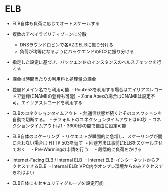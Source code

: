 # ELB

- ELB自体も負荷に応じてオートスケールする

- 複数のアベイラビリティゾーンに分散
  - DNSラウンドロビンで各AZのELBに振り分ける
  - 負荷が均等になるようにバックエンドのEC2に振り分ける
   
- 指定した設定に基づき、バックエンドのインスタンスのヘルスチェックを行える
- 課金は時間当たりの利用料と処理量の課金
- 独自ドメイン名でも利用可能
   - Route53を利用する場合はエイリアスレコードで登録(CNAMEの登録も可能)
   - Zone Apexの場合はCNAMEは設定不可。エイリアスレコードを利用する
- ELBのコネクションタイムアウト
  - 無通信状態が続くとそのコネクションを自動で切断する。
  - デフォルトのコネクションタイムアウトは60秒
  - コネクションタイムアウトは1 - 3600秒の間で自由に設定可能

- ELB自体のスケーリング
  - リクエストが瞬間的に急増し、スケーリングが間に合わない場合は HTTP 503を返す
  - 回避方法は事前にELBをスケールさせておく
     - Pre-Warmingの申請を行う
     - 段階的に負荷をかける

- Internet-Facing ELB / Internal ELB
  - Internet ELB: インターネットからアクセスできるELB
  - Internal ELB: VPC内やオンプレ環境からのみアクセスできればよい
- ELB自体にもセキュリティグループを設定可能

 
 
 
